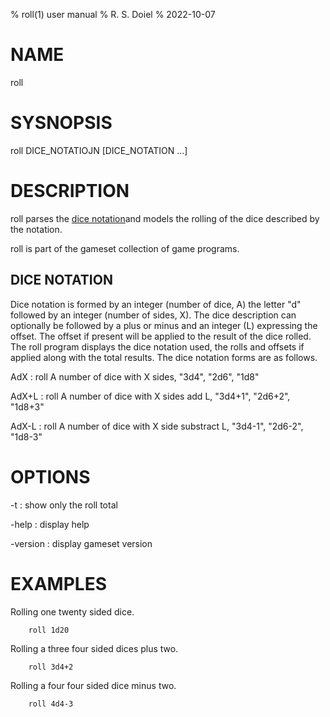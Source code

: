 % roll(1) user manual
% R. S. Doiel
% 2022-10-07

# NAME

roll

# SYSNOPSIS

roll DICE_NOTATIOJN [DICE_NOTATION ...]

# DESCRIPTION

roll parses the [dice notation](https://en.wikipedia.org/wiki/Dice_notation)and models the rolling of the dice described by the notation.

roll is part of the gameset collection of game programs.

## DICE NOTATION

Dice notation is formed by an integer (number of dice, A) the letter "d" followed by an integer (number of sides, X). The dice description can optionally be followed by a plus or minus and an integer (L) expressing the offset. The offset if present will be applied to the result of the dice rolled.  The roll program displays the dice notation used, the rolls and offsets if applied along with the total results. The dice notation forms are as follows.

AdX
: roll A number of dice with X sides, "3d4", "2d6", "1d8"

AdX+L
: roll A number of dice with X sides add L, "3d4+1", "2d6+2", "1d8+3"

AdX-L
: roll A number of dice with X side substract L, "3d4-1", "2d6-2", "1d8-3"


# OPTIONS

-t
: show only the roll total

-help
: display help

-version
: display gameset version

# EXAMPLES

Rolling one twenty sided dice.

```
	roll 1d20
```

Rolling a three four sided dices plus two.

```
	roll 3d4+2
```

Rolling a four four sided dice minus two.

```
    roll 4d4-3
```


